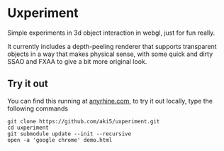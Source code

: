 # Uxperiment

Simple experiments in 3d object interaction in webgl, just for fun really.

It currently includes a depth-peeling renderer that supports transparent objects in a way that makes
physical sense, with some quick and dirty SSAO and FXAA to give a bit more original look.

## Try it out

You can find this running at [anyrhine.com](http://anyrhine.com/demo.html), to try it out
locally, type the following commands

```
git clone https://github.com/aki5/uxperiment.git
cd uxperiment
git submodule update --init --recursive
open -a 'google chrome' demo.html
```

